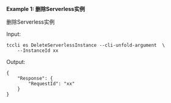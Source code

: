 **Example 1: 删除Serverless实例**

删除Serverless实例

Input: 

```
tccli es DeleteServerlessInstance --cli-unfold-argument  \
    --InstanceId xx
```

Output: 
```
{
    "Response": {
        "RequestId": "xx"
    }
}
```


